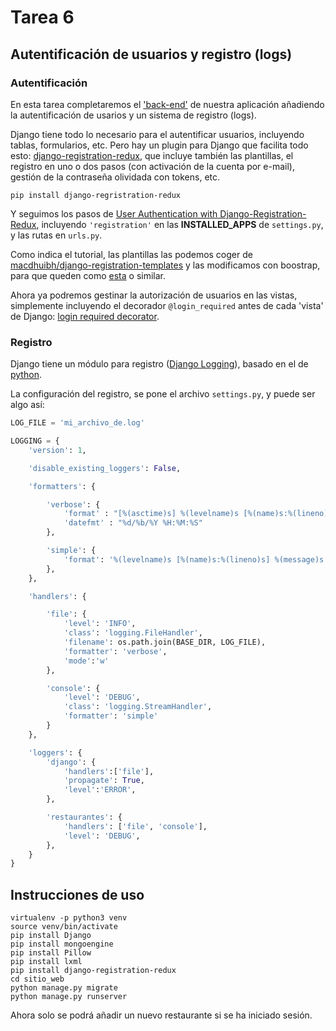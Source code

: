 # Tarea 6

## Autentificación de usuarios y registro (logs)

### Autentificación

En esta tarea completaremos el ['back-end'](https://en.wikipedia.org/wiki/Front_and_back_ends) de nuestra aplicación añadiendo la autentificación de usarios y un sistema de registro (logs).

Django tiene todo lo necesario para el autentificar usuarios, incluyendo tablas, formularios, etc. Pero hay un plugin para Django que facilita todo esto: [django-registration-redux](https://django-registration-redux.readthedocs.io/en/latest/), que incluye también las plantillas, el registro en uno o dos pasos (con activación de la cuenta por e-mail), gestión de la contraseña olividada con tokens, etc.

```
pip install django-regristration-redux
```

Y seguimos los pasos de [User Authentication with Django-Registration-Redux](http://www.tangowithdjango.com/book17/chapters/login_redux.html), incluyendo `'registration'` en las **INSTALLED_APPS** de `settings.py`, y las rutas en `urls.py`.

Como indica el tutorial, las plantillas las podemos coger de [macdhuibh/django-registration-templates](https://github.com/macdhuibh/django-registration-templates) y las modificamos con boostrap, para que queden como [esta](http://getbootstrap.com/examples/signin/) o similar.

Ahora ya podremos gestinar la autorización de usuarios en las vistas, simplemente incluyendo el decorador `@login_required` antes de cada 'vista' de Django: [login required decorator](https://docs.djangoproject.com/en/1.10/topics/auth/default/#the-login-required-decorator).

### Registro

Django tiene un módulo para registro ([Django Logging](https://docs.djangoproject.com/en/1.10/topics/logging/)), basado en el de [python](https://docs.python.org/3.6/library/logging.html).

La configuración del registro, se pone el archivo `settings.py`, y puede ser algo así:

```python
LOG_FILE = 'mi_archivo_de.log'

LOGGING = {
    'version': 1,

    'disable_existing_loggers': False,

    'formatters': {

        'verbose': {
            'format' : "[%(asctime)s] %(levelname)s [%(name)s:%(lineno)s] %(message)s",
            'datefmt' : "%d/%b/%Y %H:%M:%S"
        },

        'simple': {
            'format': '%(levelname)s [%(name)s:%(lineno)s] %(message)s'
        },
    },

    'handlers': {

        'file': {
            'level': 'INFO',
            'class': 'logging.FileHandler',
            'filename': os.path.join(BASE_DIR, LOG_FILE),
            'formatter': 'verbose',
            'mode':'w'
        },

        'console': {
            'level': 'DEBUG',
            'class': 'logging.StreamHandler',
            'formatter': 'simple'
        }
    },

    'loggers': {
        'django': {
            'handlers':['file'],
            'propagate': True,
            'level':'ERROR',
        },

        'restaurantes': {
            'handlers': ['file', 'console'],
            'level': 'DEBUG',
        },
    }
}
```

## Instrucciones de uso

```
virtualenv -p python3 venv
source venv/bin/activate
pip install Django
pip install mongoengine
pip install Pillow
pip install lxml
pip install django-registration-redux
cd sitio_web
python manage.py migrate
python manage.py runserver
```

Ahora solo se podrá añadir un nuevo restaurante si se ha iniciado sesión.

